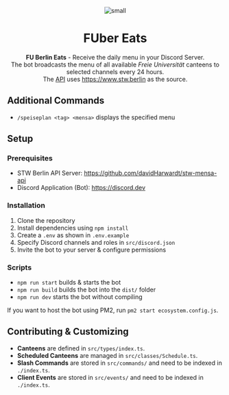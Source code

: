 <div align="center">

![small](https://github.com/ppauel/fuber-eats/assets/82803315/95e67491-769f-46b6-b146-0dbd16727b79)
  
# FUber Eats

**FU Berlin Eats** - Receive the daily menu in your Discord Server. \
The bot broadcasts the menu of all available *Freie Universität* canteens to selected channels every 24 hours. \
The [API](https://github.com/davidHarwardt/stw-mensa-api) uses https://www.stw.berlin as the source.

</div>

## Additional Commands
* `/speiseplan <tag> <mensa>` displays the specified menu

## Setup

### Prerequisites
* STW Berlin API Server: https://github.com/davidHarwardt/stw-mensa-api
* Discord Application (Bot): https://discord.dev

### Installation

1. Clone the repository
2. Install dependencies using `npm install`
3. Create a `.env` as shown in `.env.example`
4. Specify Discord channels and roles in `src/discord.json`
5. Invite the bot to your server & configure permissions

### Scripts
* `npm run start` builds & starts the bot
* `npm run build` builds the bot into the `dist/` folder
* `npm run dev` starts the bot without compiling

If you want to host the bot using PM2, run `pm2 start ecosystem.config.js`.

## Contributing & Customizing
* **Canteens** are defined in `src/types/index.ts`.
* **Scheduled Canteens** are managed in `src/classes/Schedule.ts`.
* **Slash Commands** are stored in `src/commands/` and need to be indexed in `./index.ts`.
* **Client Events** are stored in `src/events/` and need to be indexed in `./index.ts`.
